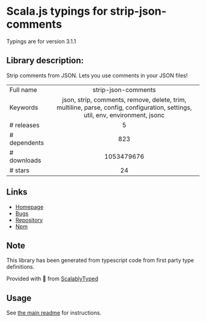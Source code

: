
# Scala.js typings for strip-json-comments

Typings are for version 3.1.1

## Library description:
Strip comments from JSON. Lets you use comments in your JSON files!

|                    |                 |
| ------------------ | :-------------: |
| Full name          | strip-json-comments |
| Keywords           | json, strip, comments, remove, delete, trim, multiline, parse, config, configuration, settings, util, env, environment, jsonc |
| # releases         | 5 |
| # dependents       | 823 |
| # downloads        | 1053479676 |
| # stars            | 24 |

## Links
- [Homepage](https://github.com/sindresorhus/strip-json-comments#readme)
- [Bugs](https://github.com/sindresorhus/strip-json-comments/issues)
- [Repository](https://github.com/sindresorhus/strip-json-comments)
- [Npm](https://www.npmjs.com/package/strip-json-comments)
    


## Note
This library has been generated from typescript code from first party type definitions.

Provided with :purple_heart: from [ScalablyTyped](https://github.com/oyvindberg/ScalablyTyped)

## Usage
See [the main readme](../../readme.md) for instructions.


